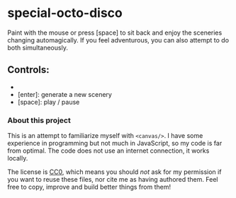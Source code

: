 # special-octo-disco
Paint with the mouse or press [space] to sit back and enjoy the sceneries changing automagically. If you feel adventurous, you can also attempt to do both simultaneously.
## Controls:
* [mouse]: paint
* [enter]: generate a new scenery
* [space]: play / pause

### About this project
This is an attempt to familiarize myself with `<canvas/>`. I have some experience in programming but not much in JavaScript, so my code is far from optimal. The code does not use an internet connection, it works locally.

The license is [CC0](http://creativecommons.org/publicdomain/zero/1.0/), which means you should _not_ ask for my permission if you want to reuse these files, nor cite me as having authored them. Feel free to copy, improve and build better things from them!
